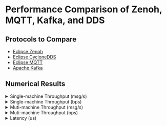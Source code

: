 # Performance Comparison of Zenoh, MQTT, Kafka, and DDS

## Protocols to Compare

- [Eclipse Zenoh](./zenoh)
- [Eclipse CycloneDDS](./cyclonedds)
- [Eclipse MQTT](./mqtt)
- [Apache Kafka](./kafka)

## Numerical Results

<details>
  <summary>Single-machine Throughput (msg/s)</summary>

  | Payload size   | CycloneDDS       | Kafka          | MQTT           | Zenoh P2P       | Zenoh brokered   |
  |:---------------|:-----------------|:---------------|:---------------|:----------------|:-----------------|
  | 8 B            | 2.3 M ± 1.2 K    | 61.6 K ± 724.5 | 34.2 K ± 1.0 K | 4.3 M ± 7.4 K   | 3.0 M ± 28.3 K   |
  | 16 B           | 2.5 M ± 3.1 K    | 62.5 K ± 1.3 K | 34.1 K ± 1.9 K | 4.2 M ± 2.2 K   | 2.9 M ± 16.4 K   |
  | 32 B           | 2.3 M ± 7.7 K    | 61.1 K ± 1.2 K | 34.2 K ± 292.1 | 4.2 M ± 4.4 K   | 2.9 M ± 28.3 K   |
  | 64 B           | 2.1 M ± 5.4 K    | 61.6 K ± 618.0 | 35.1 K ± 185.1 | 4.1 M ± 2.8 K   | 2.8 M ± 42.0 K   |
  | 128 B          | 1.9 M ± 68.1 K   | 59.4 K ± 809.5 | 34.8 K ± 1.8 K | 3.9 M ± 7.4 K   | 2.6 M ± 61.5 K   |
  | 256 B          | 1.8 M ± 3.3 K    | 58.7 K ± 1.2 K | 33.9 K ± 1.1 K | 3.8 M ± 23.3 K  | 2.4 M ± 68.7 K   |
  | 512 B          | 1.5 M ± 85.9 K   | 57.1 K ± 1.7 K | 34.1 K ± 661.1 | 3.5 M ± 2.2 K   | 2.1 M ± 68.5 K   |
  | 1 KiB          | 1.3 M ± 4.5 K    | 57.3 K ± 1.6 K | 37.9 K ± 401.9 | 3.1 M ± 7.1 K   | 1.7 M ± 69.6 K   |
  | 2 KiB          | 895.5 K ± 2.0 K  | 53.2 K ± 2.0 K | 37.7 K ± 236.1 | 2.5 M ± 3.8 K   | 1.4 M ± 55.8 K   |
  | 4 KiB          | 546.4 K ± 12.7 K | 47.6 K ± 1.5 K | 38.1 K ± 396.0 | 1.8 M ± 45.5 K  | 846.6 K ± 25.1 K |
  | 8 KiB          | 246.2 K ± 700.7  | 40.9 K ± 832.5 | 36.3 K ± 103.8 | 1.0 M ± 7.0 K   | 560.1 K ± 24.7 K |
  | 16 KiB         | 127.1 K ± 693.1  | 32.1 K ± 474.7 | 36.7 K ± 311.1 | 452.0 K ± 7.5 K | 276.3 K ± 8.3 K  |
  | 32 KiB         | 88.2 K ± 559.0   | 13.8 K ± 3.3 K | 29.1 K ± 9.9 K | 190.6 K ± 2.9 K | 130.4 K ± 2.9 K  |
  | 64 KiB         | 48.1 K ± 1.0 K   | 6.9 K ± 785.6  | 423.9  ± 24.8  | 83.8 K ± 1.2 K  | 63.9 K ± 2.9 K   |
  | 128 KiB        | 22.5 K ± 439.4   | 3.2 K ± 244.2  | 170.8  ± 8.0   | 46.6 K ± 1.1 K  | 37.7 K ± 1.5 K   |
  | 256 KiB        | 12.3 K ± 33.5    | 1.7 K ± 114.6  | 155.0  ± 13.4  | 24.3 K ± 291.0  | 18.9 K ± 903.2   |
  | 512 KiB        | 5.6 K ± 16.6     | 800.9  ± 108.6 | 149.4  ± 11.5  | 12.3 K ± 112.0  | 8.5 K ± 276.9    |
  | 1 MiB          | 2.1 K ± 2.8      | N/A            | 72.5  ± 8.3    | 6.3 K ± 139.2   | 4.0 K ± 66.3     |
  | 2 MiB          | 1.2 K ± 3.2      | N/A            | 43.0  ± 1.3    | 3.3 K ± 29.3    | 1.9 K ± 53.1     |
  | 4 MiB          | 606.4  ± 0.7     | N/A            | 23.5  ± 0.5    | 1.5 K ± 24.7    | 890.7  ± 14.2    |
  | 8 MiB          | 293.5  ± 0.7     | N/A            | 7.9  ± 1.1     | 676.7  ± 1.2    | 361.1  ± 3.7     |
  | 16 MiB         | 130.9  ± 2.6     | N/A            | 3.9  ± 0.4     | 377.1  ± 16.2   | 173.8  ± 2.7     |
  | 32 MiB         | 33.9  ± 0.5      | N/A            | 2.3  ± 0.8     | 223.8  ± 13.2   | 90.9  ± 4.1      |
  | 64 MiB         | 17.4  ± 0.6      | N/A            | 0.9  ± 0.2     | 96.9  ± 2.0     | 49.1  ± 1.6      |
  | 128 MiB        | 11.2  ± 0.4      | N/A            | N/A            | 42.1  ± 1.3     | 21.6  ± 0.8      |
  | 256 MiB        | 5.7  ± 0.5       | N/A            | N/A            | 20.9  ± 0.6     | 11.2  ± 0.8      |
  | 512 MiB        | 2.9  ± 0.3       | N/A            | N/A            | 12.9  ± 0.8     | 6.0  ± 0.5       |

</details>

<details>
  <summary>Single-machine Throughput (bps)</summary>

  | Payload size   | CycloneDDS        | Kafka            | MQTT              | Zenoh P2P         | Zenoh brokered   |
  |:---------------|:------------------|:-----------------|:------------------|:------------------|:-----------------|
  | 8 B            | 147.0 M ± 76.3 K  | 3.9 M ± 46.4 K   | 2.2 M ± 67.1 K    | 274.2 M ± 475.0 K | 189.4 M ± 1.8 M  |
  | 16 B           | 318.6 M ± 396.4 K | 8.0 M ± 164.5 K  | 4.4 M ± 244.2 K   | 537.5 M ± 275.4 K | 373.9 M ± 2.1 M  |
  | 32 B           | 598.0 M ± 2.0 M   | 15.6 M ± 308.2 K | 8.8 M ± 74.8 K    | 1.1 G ± 1.1 M     | 734.2 M ± 7.2 M  |
  | 64 B           | 1.1 G ± 2.8 M     | 31.5 M ± 316.4 K | 18.0 M ± 94.8 K   | 2.1 G ± 1.4 M     | 1.4 G ± 21.5 M   |
  | 128 B          | 1.9 G ± 69.7 M    | 60.8 M ± 828.9 K | 35.6 M ± 1.9 M    | 4.0 G ± 7.6 M     | 2.7 G ± 63.0 M   |
  | 256 B          | 3.6 G ± 6.9 M     | 120.3 M ± 2.5 M  | 69.4 M ± 2.3 M    | 7.8 G ± 47.6 M    | 4.9 G ± 140.6 M  |
  | 512 B          | 6.2 G ± 351.9 M   | 233.9 M ± 7.0 M  | 139.6 M ± 2.7 M   | 14.5 G ± 9.0 M    | 8.7 G ± 280.7 M  |
  | 1 KiB          | 10.3 G ± 36.5 M   | 469.7 M ± 13.0 M | 310.5 M ± 3.3 M   | 25.2 G ± 58.5 M   | 14.2 G ± 570.4 M |
  | 2 KiB          | 14.7 G ± 33.4 M   | 871.7 M ± 32.9 M | 617.1 M ± 3.9 M   | 40.6 G ± 61.5 M   | 23.0 G ± 913.8 M |
  | 4 KiB          | 17.9 G ± 414.8 M  | 1.6 G ± 50.7 M   | 1.2 G ± 13.0 M    | 59.2 G ± 1.5 G    | 27.7 G ± 823.7 M |
  | 8 KiB          | 16.1 G ± 45.9 M   | 2.7 G ± 54.6 M   | 2.4 G ± 6.8 M     | 67.0 G ± 458.0 M  | 36.7 G ± 1.6 G   |
  | 16 KiB         | 16.7 G ± 90.8 M   | 4.2 G ± 62.2 M   | 4.8 G ± 40.8 M    | 59.2 G ± 979.9 M  | 36.2 G ± 1.1 G   |
  | 32 KiB         | 23.1 G ± 146.5 M  | 3.6 G ± 876.3 M  | 7.6 G ± 2.6 G     | 50.0 G ± 771.9 M  | 34.2 G ± 752.6 M |
  | 64 KiB         | 25.2 G ± 535.0 M  | 3.6 G ± 411.9 M  | 222.2 M ± 13.0 M  | 44.0 G ± 620.8 M  | 33.5 G ± 1.5 G   |
  | 128 KiB        | 23.6 G ± 460.7 M  | 3.3 G ± 256.1 M  | 179.1 M ± 8.4 M   | 48.9 G ± 1.1 G    | 39.5 G ± 1.5 G   |
  | 256 KiB        | 25.8 G ± 70.2 M   | 3.5 G ± 240.4 M  | 325.0 M ± 28.1 M  | 51.0 G ± 610.3 M  | 39.7 G ± 1.9 G   |
  | 512 KiB        | 23.6 G ± 69.7 M   | 3.4 G ± 455.4 M  | 626.5 M ± 48.2 M  | 51.5 G ± 469.8 M  | 35.8 G ± 1.2 G   |
  | 1 MiB          | 17.9 G ± 23.7 M   | N/A              | 608.1 M ± 69.6 M  | 53.2 G ± 1.2 G    | 33.3 G ± 556.1 M |
  | 2 MiB          | 20.2 G ± 53.2 M   | N/A              | 721.4 M ± 21.7 M  | 55.1 G ± 491.0 M  | 31.5 G ± 890.6 M |
  | 4 MiB          | 20.3 G ± 23.1 M   | N/A              | 788.5 M ± 17.9 M  | 49.2 G ± 827.7 M  | 29.9 G ± 475.7 M |
  | 8 MiB          | 19.7 G ± 49.1 M   | N/A              | 528.4 M ± 75.5 M  | 45.4 G ± 82.6 M   | 24.2 G ± 250.3 M |
  | 16 MiB         | 17.6 G ± 345.3 M  | N/A              | 520.1 M ± 47.5 M  | 50.6 G ± 2.2 G    | 23.3 G ± 357.7 M |
  | 32 MiB         | 9.1 G ± 125.7 M   | N/A              | 613.6 M ± 202.9 M | 60.1 G ± 3.5 G    | 24.4 G ± 1.1 G   |
  | 64 MiB         | 9.3 G ± 321.6 M   | N/A              | 492.1 M ± 109.6 M | 52.0 G ± 1.1 G    | 26.3 G ± 876.2 M |
  | 128 MiB        | 12.0 G ± 448.1 M  | N/A              | N/A               | 45.2 G ± 1.4 G    | 23.2 G ± 856.8 M |
  | 256 MiB        | 12.2 G ± 1.0 G    | N/A              | N/A               | 45.0 G ± 1.3 G    | 24.1 G ± 1.6 G   |
  | 512 MiB        | 12.4 G ± 1.4 G    | N/A              | N/A               | 55.5 G ± 3.4 G    | 25.7 G ± 2.1 G   |

</details>


<details>
  <summary>Muti-machine Throughput (msg/s)</summary>

  | Payload size   | CycloneDDS       | Kafka          | MQTT           | Zenoh P2P        | Zenoh brokered   |
  |:---------------|:-----------------|:---------------|:---------------|:-----------------|:-----------------|
  | 8 B            | 2.1 M ± 5.8 K    | 67.4 K ± 959.3 | 32.7 K ± 1.1 K | 4.1 M ± 8.6 K    | 3.0 M ± 9.6 K    |
  | 16 B           | 2.1 M ± 3.8 K    | 72.3 K ± 782.2 | 34.3 K ± 636.1 | 4.2 M ± 2.5 K    | 2.9 M ± 3.1 K    |
  | 32 B           | 2.1 M ± 8.0 K    | 73.6 K ± 1.2 K | 33.8 K ± 2.1 K | 4.0 M ± 8.1 K    | 2.9 M ± 18.8 K   |
  | 64 B           | 1.8 M ± 6.0 K    | 72.3 K ± 1.2 K | 34.3 K ± 274.4 | 3.9 M ± 123.0 K  | 2.8 M ± 21.5 K   |
  | 128 B          | 1.6 M ± 26.4 K   | 70.7 K ± 757.6 | 34.4 K ± 485.6 | 3.8 M ± 15.0 K   | 2.5 M ± 2.4 K    |
  | 256 B          | 1.4 M ± 19.5 K   | 63.8 K ± 1.2 K | 35.0 K ± 400.0 | 3.5 M ± 10.2 K   | 2.3 M ± 21.4 K   |
  | 512 B          | 1.1 M ± 15.3 K   | 63.3 K ± 1.6 K | 33.5 K ± 654.2 | 3.1 M ± 10.3 K   | 2.0 M ± 25.1 K   |
  | 1 KiB          | 860.1 K ± 17.1 K | 58.5 K ± 1.6 K | 34.7 K ± 2.4 K | 2.4 M ± 29.4 K   | 1.3 M ± 78.7 K   |
  | 2 KiB          | 579.6 K ± 5.5 K  | 58.5 K ± 1.8 K | 36.6 K ± 1.5 K | 1.7 M ± 2.7 K    | 1.1 M ± 97.0 K   |
  | 4 KiB          | 338.4 K ± 4.7 K  | 49.7 K ± 2.1 K | 36.0 K ± 340.2 | 1.1 M ± 1.3 K    | 745.1 K ± 16.2 K |
  | 8 KiB          | 194.6 K ± 2.5 K  | 43.9 K ± 2.4 K | 34.0 K ± 201.3 | 463.4 K ± 13.8 K | 404.3 K ± 21.6 K |
  | 16 KiB         | 102.0 K ± 878.8  | 33.5 K ± 2.3 K | 35.1 K ± 554.7 | 349.6 K ± 3.4 K  | 206.3 K ± 712.8  |
  | 32 KiB         | 53.0 K ± 554.5   | 17.5 K ± 4.3 K | 32.7 K ± 425.1 | 155.3 K ± 5.6 K  | 91.4 K ± 1.3 K   |
  | 64 KiB         | 27.5 K ± 457.0   | 7.2 K ± 2.0 K  | 257.6  ± 123.1 | 79.9 K ± 100.3   | 51.8 K ± 1.2 K   |
  | 128 KiB        | 12.8 K ± 153.4   | 3.3 K ± 572.3  | 70.4  ± 60.5   | 42.3 K ± 938.9   | 32.8 K ± 430.8   |
  | 256 KiB        | 6.7 K ± 88.6     | 1.8 K ± 408.3  | 29.6  ± 33.0   | 22.8 K ± 286.4   | 15.8 K ± 825.7   |
  | 512 KiB        | 3.4 K ± 49.6     | 998.2  ± 290.4 | 6.9  ± 7.5     | 11.7 K ± 148.6   | 7.0 K ± 116.7    |
  | 1 MiB          | 1.4 K ± 33.5     | N/A            | 7.0  ± 8.4     | 6.0 K ± 78.3     | 3.6 K ± 42.8     |
  | 2 MiB          | 745.9  ± 7.7     | N/A            | 3.9  ± 3.1     | 2.5 K ± 451.4    | 1.9 K ± 69.7     |
  | 4 MiB          | 373.7  ± 3.8     | N/A            | 0.8  ± 0.3     | 1.0 K ± 187.4    | 919.9  ± 7.6     |
  | 8 MiB          | 191.2  ± 2.0     | N/A            | 0.8  ± 0.4     | 707.3  ± 15.9    | 405.4  ± 3.6     |
  | 16 MiB         | 92.9  ± 0.8      | N/A            | 0.9  ± 0.2     | 272.6  ± 23.3    | 193.0  ± 1.7     |
  | 32 MiB         | 27.4  ± 0.5      | N/A            | N/A            | 139.8  ± 3.6     | 77.7  ± 5.6      |
  | 64 MiB         | 13.9  ± 0.3      | N/A            | 0.2  ± 0.0     | 67.8  ± 0.4      | 36.2  ± 0.9      |
  | 128 MiB        | 9.2  ± 0.4       | N/A            | N/A            | 36.3  ± 0.6      | 18.5  ± 0.5      |
  | 256 MiB        | 4.6  ± 0.5       | N/A            | N/A            | 17.1  ± 0.3      | 8.3  ± 0.7       |
  | 512 MiB        | 2.3  ± 0.5       | N/A            | N/A            | 8.6  ± 0.5       | 4.1  ± 0.5       |

</details>


<details>
  <summary>Muti-machine Throughput (bps)</summary>

  | Payload size   | CycloneDDS        | Kafka            | MQTT             | Zenoh P2P         | Zenoh brokered    |
  |:---------------|:------------------|:-----------------|:-----------------|:------------------|:------------------|
  | 8 B            | 136.6 M ± 371.2 K | 4.3 M ± 61.4 K   | 2.1 M ± 68.0 K   | 264.1 M ± 548.2 K | 192.4 M ± 617.1 K |
  | 16 B           | 267.8 M ± 482.7 K | 9.3 M ± 100.1 K  | 4.4 M ± 81.4 K   | 541.5 M ± 320.6 K | 374.9 M ± 399.6 K |
  | 32 B           | 527.9 M ± 2.0 M   | 18.9 M ± 305.6 K | 8.7 M ± 539.2 K  | 1.0 G ± 2.1 M     | 735.7 M ± 4.8 M   |
  | 64 B           | 937.8 M ± 3.1 M   | 37.0 M ± 595.8 K | 17.5 M ± 140.5 K | 2.0 G ± 63.0 M    | 1.4 G ± 11.0 M    |
  | 128 B          | 1.6 G ± 27.0 M    | 72.4 M ± 775.8 K | 35.3 M ± 497.2 K | 3.9 G ± 15.3 M    | 2.6 G ± 2.5 M     |
  | 256 B          | 2.9 G ± 39.9 M    | 130.7 M ± 2.4 M  | 71.7 M ± 819.2 K | 7.2 G ± 20.9 M    | 4.8 G ± 43.8 M    |
  | 512 B          | 4.6 G ± 62.6 M    | 259.2 M ± 6.5 M  | 137.2 M ± 2.7 M  | 12.5 G ± 42.2 M   | 8.4 G ± 102.8 M   |
  | 1 KiB          | 7.0 G ± 140.1 M   | 479.5 M ± 13.5 M | 284.1 M ± 19.5 M | 20.1 G ± 241.1 M  | 11.0 G ± 645.0 M  |
  | 2 KiB          | 9.5 G ± 90.3 M    | 959.0 M ± 29.0 M | 599.2 M ± 24.5 M | 28.0 G ± 45.0 M   | 17.5 G ± 1.6 G    |
  | 4 KiB          | 11.1 G ± 153.1 M  | 1.6 G ± 67.5 M   | 1.2 G ± 11.1 M   | 36.9 G ± 41.1 M   | 24.4 G ± 531.0 M  |
  | 8 KiB          | 12.8 G ± 166.5 M  | 2.9 G ± 155.7 M  | 2.2 G ± 13.2 M   | 30.4 G ± 902.2 M  | 26.5 G ± 1.4 G    |
  | 16 KiB         | 13.4 G ± 115.2 M  | 4.4 G ± 302.4 M  | 4.6 G ± 72.7 M   | 45.8 G ± 443.8 M  | 27.0 G ± 93.4 M   |
  | 32 KiB         | 13.9 G ± 145.4 M  | 4.6 G ± 1.1 G    | 8.6 G ± 111.4 M  | 40.7 G ± 1.5 G    | 24.0 G ± 343.5 M  |
  | 64 KiB         | 14.4 G ± 239.6 M  | 3.8 G ± 1.1 G    | 135.1 M ± 64.5 M | 41.9 G ± 52.6 M   | 27.1 G ± 620.8 M  |
  | 128 KiB        | 13.4 G ± 160.9 M  | 3.5 G ± 600.1 M  | 73.8 M ± 63.4 M  | 44.4 G ± 984.5 M  | 34.4 G ± 451.7 M  |
  | 256 KiB        | 14.1 G ± 185.9 M  | 3.8 G ± 856.3 M  | 62.1 M ± 69.1 M  | 47.8 G ± 600.6 M  | 33.0 G ± 1.7 G    |
  | 512 KiB        | 14.3 G ± 208.0 M  | 4.2 G ± 1.2 G    | 28.8 M ± 31.5 M  | 49.0 G ± 623.4 M  | 29.5 G ± 489.5 M  |
  | 1 MiB          | 12.1 G ± 281.3 M  | N/A              | 58.7 M ± 70.9 M  | 50.5 G ± 656.5 M  | 29.9 G ± 359.1 M  |
  | 2 MiB          | 12.5 G ± 129.4 M  | N/A              | 65.0 M ± 52.6 M  | 41.3 G ± 7.6 G    | 31.3 G ± 1.2 G    |
  | 4 MiB          | 12.5 G ± 126.0 M  | N/A              | 28.0 M ± 9.7 M   | 34.4 G ± 6.3 G    | 30.9 G ± 254.2 M  |
  | 8 MiB          | 12.8 G ± 132.8 M  | N/A              | 50.3 M ± 23.7 M  | 47.5 G ± 1.1 G    | 27.2 G ± 238.6 M  |
  | 16 MiB         | 12.5 G ± 113.9 M  | N/A              | 117.4 M ± 33.6 M | 36.6 G ± 3.1 G    | 25.9 G ± 231.4 M  |
  | 32 MiB         | 7.4 G ± 133.6 M   | N/A              | N/A              | 37.5 G ± 975.0 M  | 20.9 G ± 1.5 G    |
  | 64 MiB         | 7.4 G ± 186.1 M   | N/A              | 120.8 M ± 19.0 M | 36.4 G ± 237.3 M  | 19.5 G ± 480.3 M  |
  | 128 MiB        | 9.9 G ± 448.1 M   | N/A              | N/A              | 39.0 G ± 622.8 M  | 19.8 G ± 544.1 M  |
  | 256 MiB        | 9.9 G ± 1.1 G     | N/A              | N/A              | 36.8 G ± 744.3 M  | 17.9 G ± 1.4 G    |
  | 512 MiB        | 9.9 G ± 2.0 G     | N/A              | N/A              | 37.1 G ± 2.1 G    | 17.5 G ± 2.3 G    |

</details>


<details>
  <summary>Latency (us)</summary>

  | Scenario   | CycloneDDS   | Kafka          | MQTT           | Ping         | Zenoh P2P    | Zenoh brokered   | Zenoh-pico P2P (UDP)    |
  |:-----------------|:-------------|:---------------|:---------------|:-------------|:-------------|:-----------------|:------------------------|
  | Single-machine              | 7.9 ± 0.5    | 72.9 ± 15.6   | 27.0 ± 2.7       | 0.9 ± 0.2  | 10.0 ± 0.3  | 21.5 ± 1.4       | 4.9 ± 12.8              |
  | Muti-machine              | 37.8 ± 8.0   | 84.4 ± 18.4    | 45.2 ± 6.0     | 6.7 ± 0.5    | 16.2 ± 0.7   | 40.8 ± 2.4       | 12.7 ± 2.5              |

</details>

